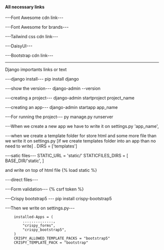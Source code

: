 #### All necessary links

---Font Awesome cdn link---
        <link rel="stylesheet" href="https://cdnjs.cloudflare.com/ajax/libs/font-awesome/7.0.1/css/all.min.css" integrity="sha512-2SwdPD6INVrV/lHTZbO2nodKhrnDdJK9/kg2XD1r9uGqPo1cUbujc+IYdlYdEErWNu69gVcYgdxlmVmzTWnetw==" crossorigin="anonymous" referrerpolicy="no-referrer" />

---Font Awesome for brands---
        <link rel="stylesheet" href="https://cdnjs.cloudflare.com/ajax/libs/font-awesome/7.0.1/css/brands.min.css" integrity="sha512-WxpJXPm/Is1a/dzEdhdaoajpgizHQimaLGL/QqUIAjIihlQqlPQb1V9vkGs9+VzXD7rgI6O+UsSKl4u5K36Ydw==" crossorigin="anonymous" referrerpolicy="no-referrer" />


---Tailwind css cdn link---
         <script src="https://cdn.jsdelivr.net/npm/@tailwindcss/browser@4"></script>
        


---DaisyUI---
        <link href="https://cdn.jsdelivr.net/npm/daisyui@5" rel="stylesheet" type="text/css" />


---Bootstrap cdn link---
        <link href="https://cdn.jsdelivr.net/npm/bootstrap@5.3.8/dist/css/bootstrap.min.css" rel="stylesheet" integrity="sha384-sRIl4kxILFvY47J16cr9ZwB07vP4J8+LH7qKQnuqkuIAvNWLzeN8tE5YBujZqJLB" crossorigin="anonymous">


------------------------------------------------------------------------------------


Django importants links or text

---django install---
        pip install django
    
---show the version---
        django-admin --version




---creating a project---
        django-admin startproject project_name

---creating an app---
        django-admin startapp app_name

---For running the project---
        py manage.py runserver

---When we create a new app we have to write it on settings.py
        'app_name',

---when we create a template folder for store html and some more file than we write it on settings.py [if we create templates folder into an app than no need to write] .
        DIRS = ['templates']

---satic files---
        STATIC_URL = 'static/'
        STATICFILES_DIRS = [
            BASE_DIR/'static',
        ]

and write on top of html file
        {% load static %}


---direct files---



---Form validation---
        {% csrf token %}


---Crispy bootstrap5 ---
        pip install crispy-bootstrap5


---Then we write on settings.py---

        installed-Apps = (
            ..............,
            "crispy_forms",
            "crispy_bootstrap5",
        )
        CRISPY_ALLOWED_TEMPLATE_PACKS = "bootstrap5"
        CRISPY_TEMPLATE_PACK = "bootstrap"


